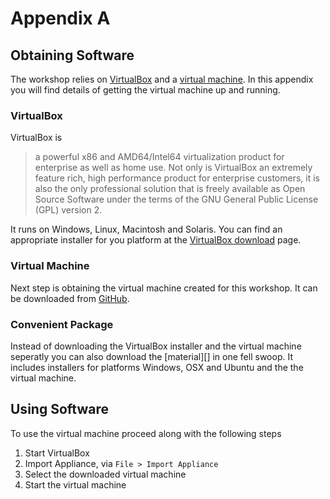 Appendix A
==========

Obtaining Software
------------------

The workshop relies on [VirtualBox][virtualbox] and a
[virtual machine][vm]. In this appendix you will find details of
getting the virtual machine up and running.

### VirtualBox

VirtualBox is

> a powerful x86 and AMD64/Intel64 virtualization product for
> enterprise as well as home use. Not only is VirtualBox an extremely
> feature rich, high performance product for enterprise customers, it
> is also the only professional solution that is freely available as
> Open Source Software under the terms of the GNU General Public
> License (GPL) version 2.

It runs on Windows, Linux, Macintosh and Solaris. You can find an
appropriate installer for you platform at the
[VirtualBox download][virtualbox-download] page.

### Virtual Machine

Next step is obtaining the virtual machine created for this
workshop. It can be downloaded from [GitHub][ada-vm].

### Convenient Package

Instead of downloading the VirtualBox installer and the virtual
machine seperatly you can also download the [material][] in one fell
swoop. It includes installers for platforms Windows, OSX and Ubuntu
and the the virtual machine.

Using Software
--------------

To use the virtual machine proceed along with the following steps

1. Start VirtualBox
2. Import Appliance, via `File > Import Appliance`
3. Select the downloaded virtual machine
4. Start the virtual machine

[virtualbox]: https://www.virtualbox.org/
[vm]: https://en.wikipedia.org/wiki/Virtual_machine
[virtualbox-download]: https://www.virtualbox.org/wiki/Downloads
[ada-vm]:
[material]
